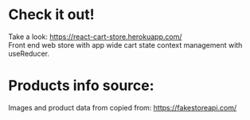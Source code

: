 # Check it out!
Take a look: https://react-cart-store.herokuapp.com/  \
Front end web store with app wide cart state context management with useReducer.


# Products info source:
Images and product data from copied from: https://fakestoreapi.com/
